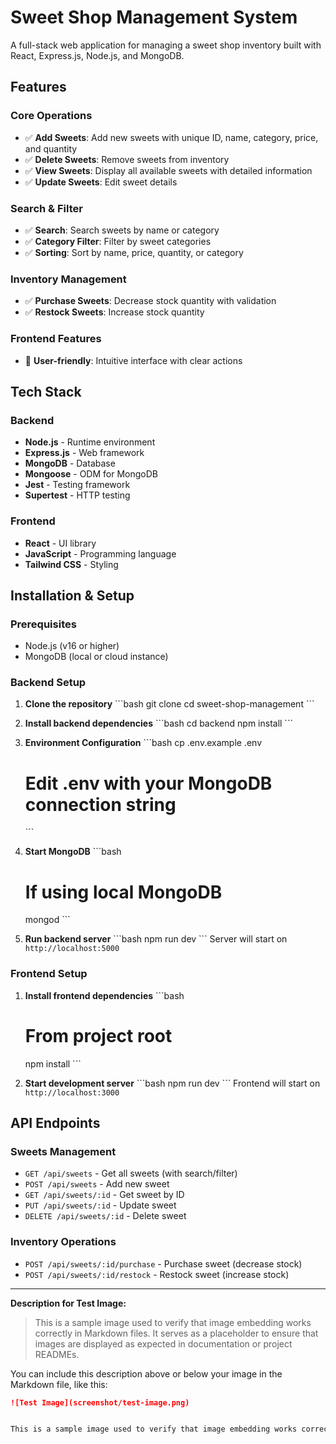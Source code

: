 # Sweet Shop Management System

A full-stack web application for managing a sweet shop inventory built with React, Express.js, Node.js, and MongoDB.

## Features

### Core Operations
- ✅ **Add Sweets**: Add new sweets with unique ID, name, category, price, and quantity
- ✅ **Delete Sweets**: Remove sweets from inventory
- ✅ **View Sweets**: Display all available sweets with detailed information
- ✅ **Update Sweets**: Edit sweet details

### Search & Filter
- ✅ **Search**: Search sweets by name or category
- ✅ **Category Filter**: Filter by sweet categories
- ✅ **Sorting**: Sort by name, price, quantity, or category

### Inventory Management
- ✅ **Purchase Sweets**: Decrease stock quantity with validation
- ✅ **Restock Sweets**: Increase stock quantity

### Frontend Features
- 🎯 **User-friendly**: Intuitive interface with clear actions

## Tech Stack

### Backend
- **Node.js** - Runtime environment
- **Express.js** - Web framework
- **MongoDB** - Database
- **Mongoose** - ODM for MongoDB
- **Jest** - Testing framework
- **Supertest** - HTTP testing

### Frontend
- **React** - UI library
- **JavaScript** - Programming language
- **Tailwind CSS** - Styling

## Installation & Setup

### Prerequisites
- Node.js (v16 or higher)
- MongoDB (local or cloud instance)

### Backend Setup

1. **Clone the repository**
   \`\`\`bash
   git clone <repository-url>
   cd sweet-shop-management
   \`\`\`

2. **Install backend dependencies**
   \`\`\`bash
   cd backend
   npm install
   \`\`\`

3. **Environment Configuration**
   \`\`\`bash
   cp .env.example .env
   # Edit .env with your MongoDB connection string
   \`\`\`

4. **Start MongoDB**
   \`\`\`bash
   # If using local MongoDB
   mongod
   \`\`\`

5. **Run backend server**
   \`\`\`bash
   npm run dev
   \`\`\`
   Server will start on `http://localhost:5000`

### Frontend Setup

1. **Install frontend dependencies**
   \`\`\`bash
   # From project root
   npm install
   \`\`\`

2. **Start development server**
   \`\`\`bash
   npm run dev
   \`\`\`
   Frontend will start on `http://localhost:3000`

## API Endpoints

### Sweets Management
- `GET /api/sweets` - Get all sweets (with search/filter)
- `POST /api/sweets` - Add new sweet
- `GET /api/sweets/:id` - Get sweet by ID
- `PUT /api/sweets/:id` - Update sweet
- `DELETE /api/sweets/:id` - Delete sweet

### Inventory Operations
- `POST /api/sweets/:id/purchase` - Purchase sweet (decrease stock)
- `POST /api/sweets/:id/restock` - Restock sweet (increase stock)

---

**Description for Test Image:**

> This is a sample image used to verify that image embedding works correctly in Markdown files. It serves as a placeholder to ensure that images are displayed as expected in documentation or project READMEs.

You can include this description above or below your image in the Markdown file, like this:

```markdown
![Test Image](screenshot/test-image.png)


This is a sample image used to verify that image embedding works correctly in Markdown files. It serves as a placeholder to ensure that images are displayed as expected in documentation or project READMEs.
```
